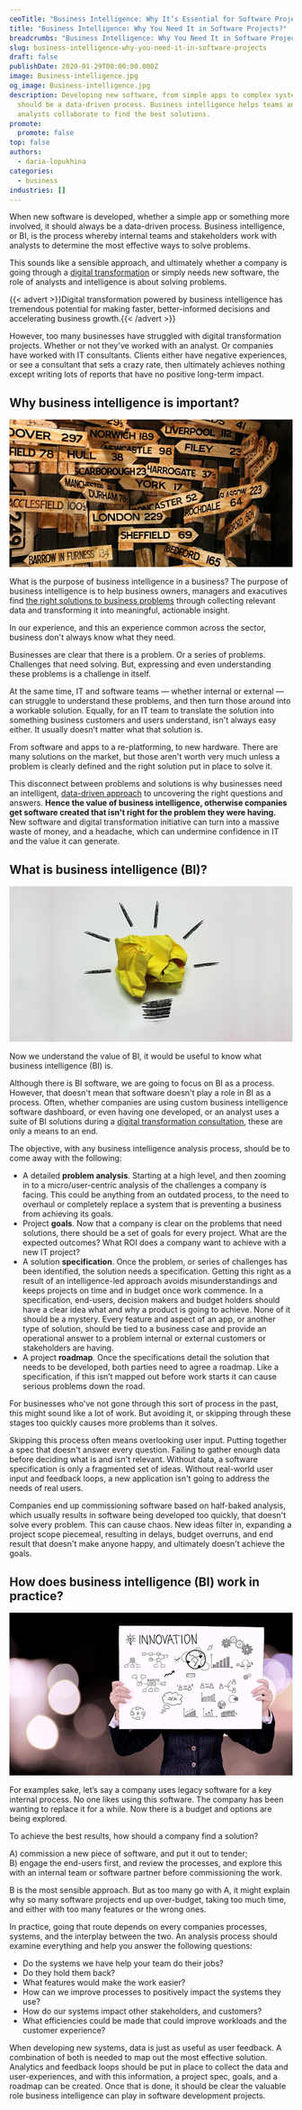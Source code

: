 ```yaml
---
ceoTitle: "Business Intelligence: Why It’s Essential for Software Projects"
title: "Business Intelligence: Why You Need It in Software Projects?"
breadcrumbs: "Business Intelligence: Why You Need It in Software Projects?"
slug: business-intelligence-why-you-need-it-in-software-projects
draft: false
publishDate: 2020-01-29T00:00:00.000Z
image: Business-intelligence.jpg
og_image: Business-intelligence.jpg
description: Developing new software, from simple apps to complex systems,
  should be a data-driven process. Business intelligence helps teams and
  analysts collaborate to find the best solutions.
promote:
  promote: false
top: false
authors:
  - daria-lopukhina
categories:
  - business
industries: []
---
```

When new software is developed, whether a simple app or something more involved, it should always be a data-driven process. Business intelligence, or BI, is the process whereby internal teams and stakeholders work with analysts to determine the most effective ways to solve problems.

This sounds like a sensible approach, and ultimately whether a company is going through a <a href="https://anadea.info/blog/digital-transformation">digital transformation</a> or simply needs new software, the role of analysts and intelligence is about solving problems.

{{< advert >}}Digital transformation powered by business intelligence has tremendous potential for making faster, better-informed decisions and accelerating business growth.{{< /advert >}}

However, too many businesses have struggled with digital transformation projects. Whether or not they've worked with an analyst. Or companies have worked with IT consultants. Clients either have negative experiences, or see a consultant that sets a crazy rate, then ultimately achieves nothing except writing lots of reports that have no positive long-term impact.

## Why business intelligence is important?

![Importance of business intelligence](Importance-of-business-intelligence.jpg)

What is the purpose of business intelligence in a business? The purpose of business intelligence is to help business owners, managers and exacutives find <a href="https://anadea.info/services/business-analysis">the right solutions to business problems</a> through collecting relevant data and transforming it into meaningful, actionable insight.

In our experience, and this an experience common across the sector, business don't always know what they need.

Businesses are clear that there is a problem. Or a series of problems. Challenges that need solving. But, expressing and even understanding these problems is a challenge in itself.

At the same time, IT and software teams — whether internal or external — can struggle to understand these problems, and then turn those around into a workable solution. Equally, for an IT team to translate the solution into something business customers and users understand, isn't always easy either. It usually doesn't matter what that solution is.

From software and apps to a re-platforming, to new hardware. There are many solutions on the market, but those aren't worth very much unless a problem is clearly defined and the right solution put in place to solve it.

This disconnect between problems and solutions is why businesses need an intelligent, <a href="https://www.forbes.com/sites/sap/2017/11/01/business-intelligence-emboldens-digital-transformation/#13b0d3625530" target="_blank"> data-driven approach</a> to uncovering the right questions and answers. **Hence the value of business intelligence, otherwise companies get software created that isn't right for the problem they were having.** New software and digital transformation initiative can turn into a massive waste of money, and a headache, which can undermine confidence in IT and the value it can generate.

## What is business intelligence (BI)?

![Basic business intelligence concepts](Basic-business-intelligence-concepts.jpg)

Now we understand the value of BI, it would be useful to know what business intelligence (BI) is.

Although there is BI software, we are going to focus on BI as a process. However, that doesn't mean that software doesn't play a role in BI as a process. Often, whether companies are using custom business intelligence software dashboard, or even having one developed, or an analyst uses a suite of BI solutions during a <a href="https://anadea.info/services/consulting-and-audit">digital transformation consultation</a>, these are only a means to an end.

The objective, with any business intelligence analysis process, should be to come away with the following:

* A detailed **problem analysis**. Starting at a high level, and then zooming in to a micro/user-centric analysis of the challenges a company is facing. This could be anything from an outdated process, to the need to overhaul or completely replace a system that is preventing a business from achieving its goals.
* Project **goals**. Now that a company is clear on the problems that need solutions, there should be a set of goals for every project. What are the expected outcomes? What ROI does a company want to achieve with a new IT project?
* A solution **specification**. Once the problem, or series of challenges has been identified, the solution needs a specification. Getting this right as a result of an intelligence-led approach avoids misunderstandings and keeps projects on time and in budget once work commence. In a specification, end-users, decision makers and budget holders should have a clear idea what and why a product is going to achieve. None of it should be a mystery. Every feature and aspect of an app, or another type of solution, should be tied to a business case and provide an operational answer to a problem internal or external customers or stakeholders are having.
* A project **roadmap**. Once the specifications detail the solution that needs to be developed, both parties need to agree a roadmap. Like a specification, if this isn’t mapped out before work starts it can cause serious problems down the road.

For businesses who've not gone through this sort of process in the past, this might sound like a lot of work. But avoiding it, or skipping through these stages too quickly causes more problems than it solves.

Skipping this process often means overlooking user input. Putting together a spec that doesn't answer every question. Failing to gather enough data before deciding what is and isn't relevant. Without data, a software specification is only a fragmented set of ideas. Without real-world user input and feedback loops, a new application isn't going to address the needs of real users.

Companies end up commissioning software based on half-baked analysis, which usually results in software being developed too quickly, that doesn't solve every problem. This can cause chaos. New ideas filter in, expanding a project scope piecemeal, resulting in delays, budget overruns, and end result that doesn't make anyone happy, and ultimately doesn't achieve the goals.

## How does business intelligence (BI) work in practice?

![Business intelligence process](Business-intelligence-process.jpg)

For examples sake, let’s say a company uses legacy software for a key internal process. No one likes using this software. The company has been wanting to replace it for a while. Now there is a budget and options are being explored.

To achieve the best results, how should a company find a solution?

A) commission a new piece of software, and put it out to tender; <br>
B) engage the end-users first, and review the processes, and explore this with an internal team or software partner before commissioning the work.

B is the most sensible approach. But as too many go with A, it might explain why so many software projects end up over-budget, taking too much time, and either with too many features or the wrong ones.

In practice, going that route depends on every companies processes, systems, and the interplay between the two. An analysis process should examine everything and help you answer the following questions:

* Do the systems we have help your team do their jobs?
* Do they hold them back?
* What features would make the work easier?
* How can we improve processes to positively impact the systems they use?
* How do our systems impact other stakeholders, and customers?
* What efficiencies could be made that could improve workloads and the customer experience?

When developing new systems, data is just as useful as user feedback. A combination of both is needed to map out the most effective solution. Analytics and feedback loops should be put in place to collect the data and user-experiences, and with this information, a project spec, goals, and a roadmap can be created. Once that is done, it should be clear the valuable role business intelligence can play in software development projects.
